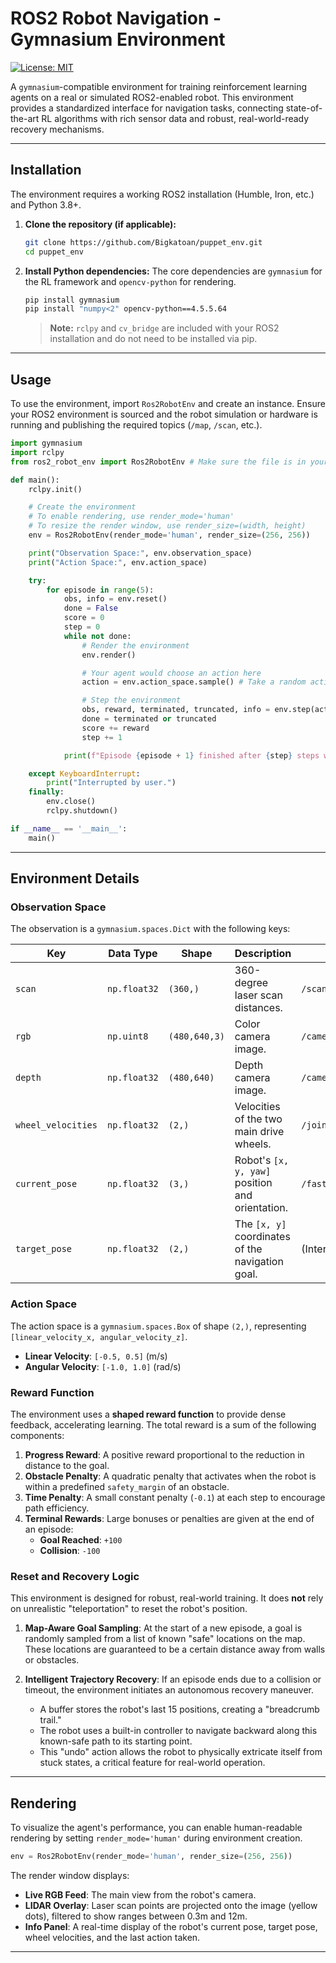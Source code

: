 # ROS2 Robot Navigation - Gymnasium Environment

[![License: MIT](https://img.shields.io/badge/License-MIT-yellow.svg)](https://opensource.org/licenses/MIT)

A `gymnasium`-compatible environment for training reinforcement learning agents on a real or simulated ROS2-enabled robot. This environment provides a standardized interface for navigation tasks, connecting state-of-the-art RL algorithms with rich sensor data and robust, real-world-ready recovery mechanisms.

<p align="center">
  <!-- You can add a GIF or image of your robot in action here -->
  <!-- <img src="path/to/your/robot_demo.gif" width="600"> -->
</p>

---

## Installation

The environment requires a working ROS2 installation (Humble, Iron, etc.) and Python 3.8+.

1.  **Clone the repository (if applicable):**
    ```bash
    git clone https://github.com/Bigkatoan/puppet_env.git
    cd puppet_env
    ```

2.  **Install Python dependencies:**
    The core dependencies are `gymnasium` for the RL framework and `opencv-python` for rendering.
    ```bash
    pip install gymnasium
    pip install "numpy<2" opencv-python==4.5.5.64
    ```
    > **Note:** `rclpy` and `cv_bridge` are included with your ROS2 installation and do not need to be installed via pip.

---

## Usage

To use the environment, import `Ros2RobotEnv` and create an instance. Ensure your ROS2 environment is sourced and the robot simulation or hardware is running and publishing the required topics (`/map`, `/scan`, etc.).

```python
import gymnasium
import rclpy
from ros2_robot_env import Ros2RobotEnv # Make sure the file is in your PYTHONPATH

def main():
    rclpy.init()

    # Create the environment
    # To enable rendering, use render_mode='human'
    # To resize the render window, use render_size=(width, height)
    env = Ros2RobotEnv(render_mode='human', render_size=(256, 256))

    print("Observation Space:", env.observation_space)
    print("Action Space:", env.action_space)

    try:
        for episode in range(5):
            obs, info = env.reset()
            done = False
            score = 0
            step = 0
            while not done:
                # Render the environment
                env.render()

                # Your agent would choose an action here
                action = env.action_space.sample() # Take a random action

                # Step the environment
                obs, reward, terminated, truncated, info = env.step(action)
                done = terminated or truncated
                score += reward
                step += 1

            print(f"Episode {episode + 1} finished after {step} steps with score {score:.2f}")

    except KeyboardInterrupt:
        print("Interrupted by user.")
    finally:
        env.close()
        rclpy.shutdown()

if __name__ == '__main__':
    main()
```

---

## Environment Details

### Observation Space

The observation is a `gymnasium.spaces.Dict` with the following keys:

| Key                | Data Type     | Shape         | Description                                        | ROS2 Topic                          |
| ------------------ | ------------- | ------------- | -------------------------------------------------- | ----------------------------------- |
| `scan`             | `np.float32`  | `(360,)`      | 360-degree laser scan distances.                   | `/scan`                             |
| `rgb`              | `np.uint8`    | `(480,640,3)` | Color camera image.                                | `/camera/camera/color/image_raw`    |
| `depth`            | `np.float32`  | `(480,640)`   | Depth camera image.                                | `/camera/camera/depth/image_rect_raw` |
| `wheel_velocities` | `np.float32`  | `(2,)`        | Velocities of the two main drive wheels.           | `/joint_states`                     |
| `current_pose`     | `np.float32`  | `(3,)`        | Robot's `[x, y, yaw]` position and orientation.    | `/fast_pose`                        |
| `target_pose`      | `np.float32`  | `(2,)`        | The `[x, y]` coordinates of the navigation goal.   | (Internal)                          |

### Action Space

The action space is a `gymnasium.spaces.Box` of shape `(2,)`, representing `[linear_velocity_x, angular_velocity_z]`.

* **Linear Velocity**: `[-0.5, 0.5]` (m/s)
* **Angular Velocity**: `[-1.0, 1.0]` (rad/s)

### Reward Function

The environment uses a **shaped reward function** to provide dense feedback, accelerating learning. The total reward is a sum of the following components:

1.  **Progress Reward**: A positive reward proportional to the reduction in distance to the goal.
2.  **Obstacle Penalty**: A quadratic penalty that activates when the robot is within a predefined `safety_margin` of an obstacle.
3.  **Time Penalty**: A small constant penalty (`-0.1`) at each step to encourage path efficiency.
4.  **Terminal Rewards**: Large bonuses or penalties are given at the end of an episode:
    * **Goal Reached**: `+100`
    * **Collision**: `-100`

### Reset and Recovery Logic

This environment is designed for robust, real-world training. It does **not** rely on unrealistic "teleportation" to reset the robot's position.

1.  **Map-Aware Goal Sampling**: At the start of a new episode, a goal is randomly sampled from a list of known "safe" locations on the map. These locations are guaranteed to be a certain distance away from walls or obstacles.

2.  **Intelligent Trajectory Recovery**: If an episode ends due to a collision or timeout, the environment initiates an autonomous recovery maneuver.
    * A buffer stores the robot's last 15 positions, creating a "breadcrumb trail."
    * The robot uses a built-in controller to navigate backward along this known-safe path to its starting point.
    * This "undo" action allows the robot to physically extricate itself from stuck states, a critical feature for real-world operation.

---

## Rendering

To visualize the agent's performance, you can enable human-readable rendering by setting `render_mode='human'` during environment creation.

```python
env = Ros2RobotEnv(render_mode='human', render_size=(256, 256))
```

The render window displays:
* **Live RGB Feed**: The main view from the robot's camera.
* **LIDAR Overlay**: Laser scan points are projected onto the image (yellow dots), filtered to show ranges between 0.3m and 12m.
* **Info Panel**: A real-time display of the robot's current pose, target pose, wheel velocities, and the last action taken.

---
